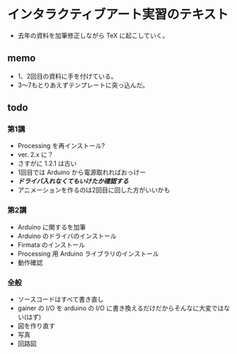 # インタラクティブアート実習のテキスト

* 去年の資料を加筆修正しながら TeX に起こしていく。


## memo

* 1、2回目の資料に手を付けている。
* 3〜7もとりあえずテンプレートに突っ込んだ。

## todo

### 第1講
* Processing を再インストール?
 * ver. 2.x に？
 * さすがに 1.2.1 は古い
* 1回目では Arduino から電源取れればおっけー
 * ***ドライバ入れなくてもいけたか確認する***
* アニメーションを作るのは2回目に回した方がいいかも


### 第2講

* Arduino に関するを加筆
 * Arduino のドライバのインストール
 * Firmata のインストール
 * Processing 用 Arduino ライブラリのインストール
 * 動作確認


### 全般
* ソースコードはすべて書き直し
 * gainer の I/O を arduino の I/O に書き換えるだけだからそんなに大変ではない(はず)
* 図を作り直す
 * 写真
 * 回路図
